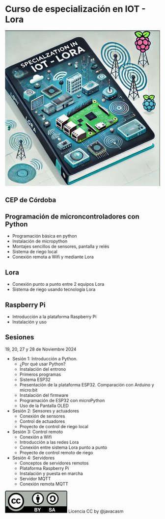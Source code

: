 
# Curso de especialización en IOT - Lora
 
![](./images/portada%20IOT%20-%20Lora%20.png)

## CEP de Córdoba

## Programación de microncontroladores con Python

* Programación básica en python
* Instalación de micropython
* Montajes sencillos de sensores, pantalla y relés
* Sistema de riego local
* Conexión remota a Wifi y mediante Lora

## Lora

* Conexión punto a punto entre 2 equipos Lora
* Sistema de riego usando tecnología Lora 

## Raspberry Pi

* Introducción a la plataforma Raspberry Pi
* Instalación y uso

## Sesiones

19, 20, 27 y 28 de Noviembre  2024

* Sesión 1: Introducción a Python. 
	* ¿Por qué usar Python?
	* Instalación del entrono
	* Primeros programas
	* Sistema ESP32
	* Presentación de la plataforma ESP32. Comparación con Arduino y micro:bit
	* Instalación del firmware
	* Programación de ESP32 con microPython
	* Uso de la Pantalla OLED
* Sesión 2: Sensores y actuadores
	* Conexión de sensores
	* Control de actuadores
	* Proyecto de control de riego local
* Sesión 3: Control remoto
	* Conexión a Wifi
	* Introducción a las redes Lora
	* Conexión entre sistema Lora punto a punto
	* Proyecto de control remoto de riego
* Sesión 4: Servidores
	* Conceptos de servidores remotos
	* Plataforma Raspberry Pi
	* Instalación y puesta en marcha
	* Servidor MQTT
	* Conexión remota MQTT

![](./images/Licencia_cc_peque.png) Licencia CC by @javacasm

